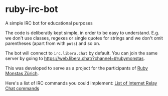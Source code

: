 # ruby-irc-bot
A simple IRC bot for educational purposes

The code is deliberatly kept simple, in order to be easy to understand. E.g. we don't use classes, regexes or single quotes for strings and we don't omit parentheses (apart from with `puts`) and so on.

The bot will connect to `irc.libera.chat` by default. You can join the same server by going to https://web.libera.chat/?channel=#rubymonstas. 

This was developed to serve as a project for the participants of [Ruby Monstas Zürich](http://www.rubymonstas.ch).

Here's a list of IRC commands you could implement: [List of Internet Relay Chat commands](https://en.wikipedia.org/wiki/List_of_Internet_Relay_Chat_commands)
